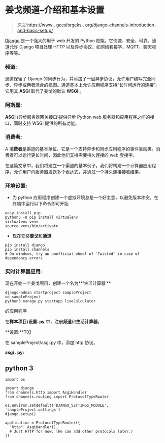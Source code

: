 # 姜戈频道–介绍和基本设置

> 原文:[https://www . geesforgeks . org/django-channels-introduction-and-basic-setup/](https://www.geeksforgeeks.org/django-channels-introduction-and-basic-setup/)

[Django](https://www.geeksforgeeks.org/django-introduction-and-installation/) 是一个强大的用于 web 开发的 Python 框架。它快速、安全、可靠。通道允许 Django 项目处理 HTTP 以及异步协议，如网络套接字、MQTT、聊天程序等等。

### 频道:

通道保留了 Django 的同步行为，并添加了一层异步协议，允许用户编写完全同步、异步或两者混合的视图。通道基本上允许应用程序支持“长时间运行的连接”。它用其 **ASGI** 取代了姜戈的默认 **WSGI** 。

### 阿斯嘉:

**ASGI** (异步服务器网关接口)提供异步 Python web 服务器和应用程序之间的接口，同时支持 WSGI 提供的所有功能。

### 消费者:

A **消费者**是渠道的基本单位。它是一个支持异步和同步应用程序的事件驱动类。消费者可以运行更长时间，因此他们支持需要持久连接的 web 套接字。

在这篇文章中，我们将建立一个渠道的基本例子。我们将构建一个计算器应用程序，允许用户向服务器发送多个表达式，并通过一个持久连接接收结果。

### 环境设置:

*   为 python 应用程序创建一个虚拟环境总是一个好主意，以避免版本冲突。在终端中运行以下命令即可开始

```
easy-install pip
python3 -m pip install virtualenv
virtualenv venv
source venv/bin/activate
```

*   现在安装**姜戈**和**通道**:

```
pip install django
pip install channels
# On windows, try an unofficial wheel of 'Twisted' in case of dependency errors
```

### 实时计算器应用:

现在开始一个姜戈项目，创建一个名为**‘生活计算器’**

```
django-admin startproject sampleProject
cd sampleProject
python3 manage.py startapp liveCalculator
```

的应用程序

在**样本项目/设置. py** 中，注册**频道**和**生活计算器**。

**设置:**T0】

在 sampleProject/asgi.py 中，添加 http 协议。

**asgi . py:**

## python 3

```
import os

import django
from channels.http import AsgiHandler
from channels.routing import ProtocolTypeRouter

os.environ.setdefault('DJANGO_SETTINGS_MODULE', 'sampleProject.settings')
django.setup()

application = ProtocolTypeRouter({
  "http": AsgiHandler(),
  # Just HTTP for now. (We can add other protocols later.)
})
```